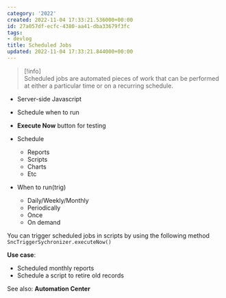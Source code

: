 ```yaml
---
category: '2022'
created: 2022-11-04 17:33:21.536000+00:00
id: 27a057df-ecfc-4380-aa41-dba33679f3fc
tags:
- devlog
title: Scheduled Jobs
updated: 2022-11-04 17:33:21.844000+00:00
---
```

   
> [!info]   
> Scheduled jobs are automated pieces of work that can be performed at either a particular time or on a recurring schedule.    
    
   
- Server-side Javascript   
- Schedule when to run   
- **Execute Now** button for testing   
   
   
- Schedule    
	- Reports   
	- Scripts   
	- Charts   
	- Etc   
- When to run(trig)   
	- Daily/Weekly/Monthly   
	- Periodically   
	- Once    
	- On demand   
   
You can trigger scheduled jobs in scripts by using the following method `SncTriggerSychronizer.executeNow()`   
   
**Use case**:   
   
   
- Scheduled monthly reports   
- Schedule a script to retire old records   
   
   
See also: **Automation Center**